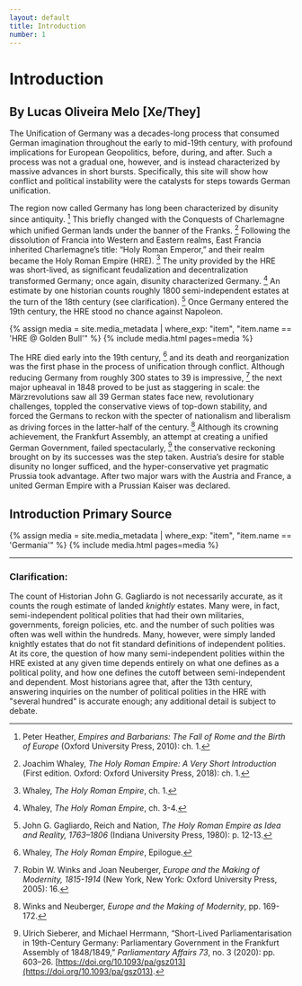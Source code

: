```yaml
---
layout: default
title: Introduction
number: 1
---
```

# Introduction

## By Lucas Oliveira Melo [Xe/They]

The Unification of Germany was a decades-long process that consumed German imagination throughout the early to mid-19th century, with profound implications for European Geopolitics, before, during, and after. 
Such a process was not a gradual one, however, and is instead characterized by massive advances in short bursts. 
Specifically, this site will show how conflict and political instability were the catalysts for steps towards German unification.

The region now called Germany has long been characterized by disunity since antiquity. [^1]
This briefly changed with the Conquests of Charlemagne which unified German lands under the banner of the Franks. [^2]
Following the dissolution of Francia into Western and Eastern realms, East Francia inherited Charlemagne’s title: “Holy Roman Emperor,” and their realm became the Holy Roman Empire (HRE). [^3]
The unity provided by the HRE was short-lived, as significant feudalization and decentralization transformed Germany; 
once again, disunity characterized Germany. [^4]
An estimate by one historian counts roughly 1800 semi-independent estates at the turn of the 18th century (see clarification). [^5]
Once Germany entered the 19th century, the HRE stood no chance against Napoleon.

{% assign media = site.media_metadata | where_exp: "item", "item.name == 'HRE @ Golden Bull'" %}
{% include media.html pages=media %}

The HRE died early into the 19th century, [^6] and its death and reorganization was the first phase in the process of unification through conflict.
Although reducing Germany from roughly 300 states to 39 is impressive, [^7] the next major upheaval in 1848 proved to be just as staggering in scale: the Märzrevolutions saw all 39 German states face new, revolutionary challenges, toppled the conservative views of top-down stability, and forced the Germans to reckon with the specter of nationalism and liberalism as driving forces in the latter-half of the century. [^8]
Although its crowning achievement, the Frankfurt Assembly, an attempt at creating a unified German Government, failed spectacularly, [^9] the conservative reckoning brought on by its successes was the step taken. 
Austria’s desire for stable disunity no longer sufficed, and the hyper-conservative yet pragmatic Prussia took advantage.
After two major wars with the Austria and France, a united German Empire with a Prussian Kaiser was declared.

## Introduction Primary Source

{% assign media = site.media_metadata | where_exp: "item", "item.name == 'Germania'" %}
{% include media.html pages=media %}

***

### Clarification:

The count of Historian John G. Gagliardo is not necessarily accurate, as it counts the rough estimate of landed *knightly* estates. 
Many were, in fact, semi-independent political polities that had their own militaries, governments, foreign policies, etc. 
and the number of such polities was often was well within the hundreds. 
Many, however, were simply landed knightly estates that do not fit standard definitions of independent polities. 
At its core, the question of how many semi-independent polities within the HRE existed at any given time depends entirely on what one defines as a political polity, and how one defines the cutoff between semi-independent and dependent.
Most historians agree that, after the 13th century, answering inquiries on the number of political polities in the HRE with "several hundred" is accurate enough; any additional detail is subject to debate. 

[^1]: Peter Heather, *Empires and Barbarians: The Fall of Rome and the Birth of Europe* (Oxford University Press, 2010): ch. 1.
[^2]: Joachim Whaley, *The Holy Roman Empire: A Very Short Introduction* (First edition. Oxford: Oxford University Press, 2018): ch. 1.
[^3]: Whaley, *The Holy Roman Empire*, ch. 1.
[^4]: Whaley, *The Holy Roman Empire*, ch. 3-4.
[^5]: John G. Gagliardo, Reich and Nation, *The Holy Roman Empire as Idea and Reality, 1763–1806* (Indiana University Press, 1980): p. 12-13.
[^6]: Whaley, *The Holy Roman Empire*, Epilogue.
[^7]: Robin W. Winks and Joan Neuberger, *Europe and the Making of Modernity, 1815-1914* (New York, New York: Oxford University Press, 2005): 16.
[^8]: Winks and Neuberger, *Europe and the Making of Modernity*, pp. 169-172.
[^9]: Ulrich Sieberer, and Michael Herrmann, “Short-Lived Parliamentarisation in 19th-Century Germany: Parliamentary Government in the Frankfurt Assembly of 1848/1849,” *Parliamentary Affairs 73*, no. 3 (2020): pp. 603–26. [https://doi.org/10.1093/pa/gsz013](https://doi.org/10.1093/pa/gsz013).
